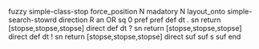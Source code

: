 fuzzy simple-class-stop
   force_position N
   madatory N
   layout_onto simple-search-stowrd
   direction R
   an OR
   sq 0
   pref 
   pref 
   def 
    dt .
    sn 
    return [stopse,stopse,stopse]
    direct 
   def 
    dt ?
    sn 
    return [stopse,stopse,stopse]
    direct 
   def 
    dt !
    sn 
    return [stopse,stopse,stopse]
    direct 
   suf 
   suf  s
   suf 
end
